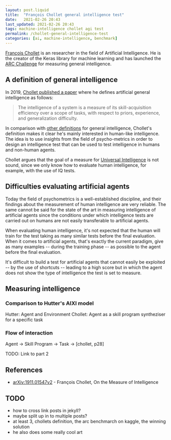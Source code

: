 ```yaml
---
layout: post.liquid
title:  "François Chollet general intelligence test"
date:   2021-02-26 20:43
last_updated: 2021-02-26 20:43
tags: machine-intelligence chollet agi test
permalink: /chollet-general-intelligence-test
categories: [ai, machine-intelligence, benchmark]
---
```

[François Chollet](#references) is an researcher in the field of Artificial Intelligence.
He is the creator of the Keras library for machine learning and has
launched the [ARC Challenge](#references) for measuring general intelligence.

## A definition of general intelligence

In 2019, [Chollet published a paper](#references) where he defines artificial general 
intelligence as follows:

> The intelligence of a system is a measure of its skill-acquisition efficiency
> over a scope of tasks, with respect to priors, experience, and generalization difficulty.

In comparison with [other definitions](#my-blog:hutter) for general intelligence, 
Chollet's definition  makes it clear he's mainly interested in human-like intelligence.
The idea is to use insights from the field of psycho-metrics in order to design an
intelligence test that can be used to test intelligence in humans and non-human agents.

Chollet argues that the goal of a measure for [Universal Intelligence](#my-blog:hutter) 
is not sound, since we only know how to evaluate human intelligence, for example, with 
the use of IQ tests. 

## Difficulties evaluating artificial agents

Today the field of psychometrics is a well-established discipline,
and their findings about the measurement of human intelligence are very reliable. The 
same cannot be said for the state of the art in measuring intelligence of artificial
agents since the conditions under which intelligence tests are
carried out on humans are not easily transferable to artificial agents.

When evaluating human intelligence, it's not expected that the human will train for the 
test taking as many similar tests before the final evaluation. When it comes to artificial
agents, that's exactly the current paradigm, give as many examples -- during the training
phase -- as possible to the agent before the final evaluation.

It's difficult to build a test for artificial agents that cannot easily be exploited --
by the use of shortcuts -- leading to a high score but in which the agent does not 
show the type of intelligence the test is set to measure.

## Measuring intelligence

### Comparison to Hutter's AIXI model

Hutter: Agent and Environment
Chollet: Agent as a skill program syntheziser for a specific task

### Flow of interaction

Agent -> Skill Program -> Task -> [chollet, p28]


TODO: Link to part 2

## References

- [arXiv:1911.01547v2](https://arxiv.org/abs/1911.01547v2) - François Chollet,
  On the Measure of Intelligence

## TODO

- how to cross link posts in jekyll?
- maybe split up in to multiple posts?
- at least 3, chollets definition, the arc benchmarch on kaggle, the winning solution
- he also does some really cool art
